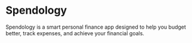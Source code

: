 # Spendology
Spendology is a smart personal finance app designed to help you budget better, track expenses, and achieve your financial goals.
